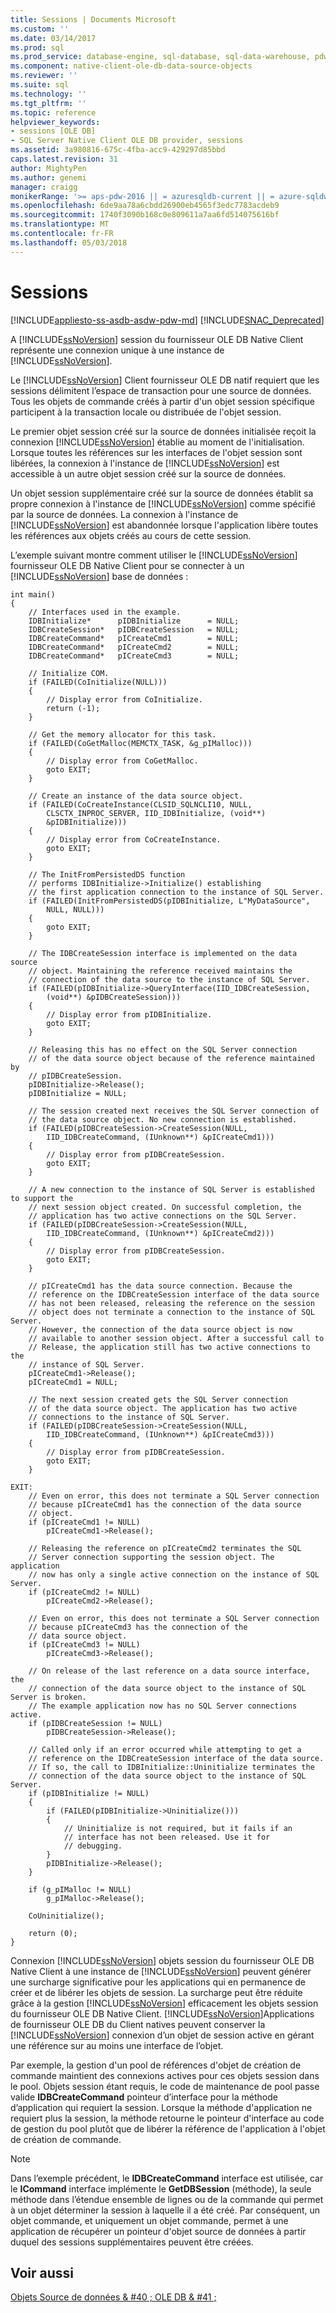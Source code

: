 ```yaml
---
title: Sessions | Documents Microsoft
ms.custom: ''
ms.date: 03/14/2017
ms.prod: sql
ms.prod_service: database-engine, sql-database, sql-data-warehouse, pdw
ms.component: native-client-ole-db-data-source-objects
ms.reviewer: ''
ms.suite: sql
ms.technology: ''
ms.tgt_pltfrm: ''
ms.topic: reference
helpviewer_keywords:
- sessions [OLE DB]
- SQL Server Native Client OLE DB provider, sessions
ms.assetid: 3a980816-675c-4fba-acc9-429297d85bbd
caps.latest.revision: 31
author: MightyPen
ms.author: genemi
manager: craigg
monikerRange: '>= aps-pdw-2016 || = azuresqldb-current || = azure-sqldw-latest || >= sql-server-2016 || = sqlallproducts-allversions'
ms.openlocfilehash: 6de9aa78a6cbdd26900eb4565f3edc7783acdeb9
ms.sourcegitcommit: 1740f3090b168c0e809611a7aa6fd514075616bf
ms.translationtype: MT
ms.contentlocale: fr-FR
ms.lasthandoff: 05/03/2018
---
```

# <a name="sessions"></a>Sessions
[!INCLUDE[appliesto-ss-asdb-asdw-pdw-md](../../includes/appliesto-ss-asdb-asdw-pdw-md.md)]
[!INCLUDE[SNAC_Deprecated](../../includes/snac-deprecated.md)]

  A [!INCLUDE[ssNoVersion](../../includes/ssnoversion-md.md)] session du fournisseur OLE DB Native Client représente une connexion unique à une instance de [!INCLUDE[ssNoVersion](../../includes/ssnoversion-md.md)].  
  
 Le [!INCLUDE[ssNoVersion](../../includes/ssnoversion-md.md)] Client fournisseur OLE DB natif requiert que les sessions délimitent l’espace de transaction pour une source de données. Tous les objets de commande créés à partir d'un objet session spécifique participent à la transaction locale ou distribuée de l'objet session.  
  
 Le premier objet session créé sur la source de données initialisée reçoit la connexion [!INCLUDE[ssNoVersion](../../includes/ssnoversion-md.md)] établie au moment de l'initialisation. Lorsque toutes les références sur les interfaces de l'objet session sont libérées, la connexion à l'instance de [!INCLUDE[ssNoVersion](../../includes/ssnoversion-md.md)] est accessible à un autre objet session créé sur la source de données.  
  
 Un objet session supplémentaire créé sur la source de données établit sa propre connexion à l'instance de [!INCLUDE[ssNoVersion](../../includes/ssnoversion-md.md)] comme spécifié par la source de données. La connexion à l'instance de [!INCLUDE[ssNoVersion](../../includes/ssnoversion-md.md)] est abandonnée lorsque l'application libère toutes les références aux objets créés au cours de cette session.  
  
 L’exemple suivant montre comment utiliser le [!INCLUDE[ssNoVersion](../../includes/ssnoversion-md.md)] fournisseur OLE DB Native Client pour se connecter à un [!INCLUDE[ssNoVersion](../../includes/ssnoversion-md.md)] base de données :  
  
```  
int main()  
{  
    // Interfaces used in the example.  
    IDBInitialize*      pIDBInitialize      = NULL;  
    IDBCreateSession*   pIDBCreateSession   = NULL;  
    IDBCreateCommand*   pICreateCmd1        = NULL;  
    IDBCreateCommand*   pICreateCmd2        = NULL;  
    IDBCreateCommand*   pICreateCmd3        = NULL;  
  
    // Initialize COM.  
    if (FAILED(CoInitialize(NULL)))  
    {  
        // Display error from CoInitialize.  
        return (-1);  
    }  
  
    // Get the memory allocator for this task.  
    if (FAILED(CoGetMalloc(MEMCTX_TASK, &g_pIMalloc)))  
    {  
        // Display error from CoGetMalloc.  
        goto EXIT;  
    }  
  
    // Create an instance of the data source object.  
    if (FAILED(CoCreateInstance(CLSID_SQLNCLI10, NULL,  
        CLSCTX_INPROC_SERVER, IID_IDBInitialize, (void**)  
        &pIDBInitialize)))  
    {  
        // Display error from CoCreateInstance.  
        goto EXIT;  
    }  
  
    // The InitFromPersistedDS function   
    // performs IDBInitialize->Initialize() establishing  
    // the first application connection to the instance of SQL Server.  
    if (FAILED(InitFromPersistedDS(pIDBInitialize, L"MyDataSource",  
        NULL, NULL)))  
    {  
        goto EXIT;  
    }  
  
    // The IDBCreateSession interface is implemented on the data source  
    // object. Maintaining the reference received maintains the   
    // connection of the data source to the instance of SQL Server.  
    if (FAILED(pIDBInitialize->QueryInterface(IID_IDBCreateSession,  
        (void**) &pIDBCreateSession)))  
    {  
        // Display error from pIDBInitialize.  
        goto EXIT;  
    }  
  
    // Releasing this has no effect on the SQL Server connection  
    // of the data source object because of the reference maintained by  
    // pIDBCreateSession.  
    pIDBInitialize->Release();  
    pIDBInitialize = NULL;  
  
    // The session created next receives the SQL Server connection of  
    // the data source object. No new connection is established.  
    if (FAILED(pIDBCreateSession->CreateSession(NULL,  
        IID_IDBCreateCommand, (IUnknown**) &pICreateCmd1)))  
    {  
        // Display error from pIDBCreateSession.  
        goto EXIT;  
    }  
  
    // A new connection to the instance of SQL Server is established to support the  
    // next session object created. On successful completion, the  
    // application has two active connections on the SQL Server.  
    if (FAILED(pIDBCreateSession->CreateSession(NULL,  
        IID_IDBCreateCommand, (IUnknown**) &pICreateCmd2)))  
    {  
        // Display error from pIDBCreateSession.  
        goto EXIT;  
    }  
  
    // pICreateCmd1 has the data source connection. Because the  
    // reference on the IDBCreateSession interface of the data source  
    // has not been released, releasing the reference on the session  
    // object does not terminate a connection to the instance of SQL Server.  
    // However, the connection of the data source object is now   
    // available to another session object. After a successful call to   
    // Release, the application still has two active connections to the   
    // instance of SQL Server.  
    pICreateCmd1->Release();  
    pICreateCmd1 = NULL;  
  
    // The next session created gets the SQL Server connection  
    // of the data source object. The application has two active  
    // connections to the instance of SQL Server.  
    if (FAILED(pIDBCreateSession->CreateSession(NULL,  
        IID_IDBCreateCommand, (IUnknown**) &pICreateCmd3)))  
    {  
        // Display error from pIDBCreateSession.  
        goto EXIT;  
    }  
  
EXIT:  
    // Even on error, this does not terminate a SQL Server connection   
    // because pICreateCmd1 has the connection of the data source   
    // object.  
    if (pICreateCmd1 != NULL)  
        pICreateCmd1->Release();  
  
    // Releasing the reference on pICreateCmd2 terminates the SQL  
    // Server connection supporting the session object. The application  
    // now has only a single active connection on the instance of SQL Server.  
    if (pICreateCmd2 != NULL)  
        pICreateCmd2->Release();  
  
    // Even on error, this does not terminate a SQL Server connection   
    // because pICreateCmd3 has the connection of the   
    // data source object.  
    if (pICreateCmd3 != NULL)  
        pICreateCmd3->Release();  
  
    // On release of the last reference on a data source interface, the  
    // connection of the data source object to the instance of SQL Server is broken.  
    // The example application now has no SQL Server connections active.  
    if (pIDBCreateSession != NULL)  
        pIDBCreateSession->Release();  
  
    // Called only if an error occurred while attempting to get a   
    // reference on the IDBCreateSession interface of the data source.  
    // If so, the call to IDBInitialize::Uninitialize terminates the   
    // connection of the data source object to the instance of SQL Server.  
    if (pIDBInitialize != NULL)  
    {  
        if (FAILED(pIDBInitialize->Uninitialize()))  
        {  
            // Uninitialize is not required, but it fails if an  
            // interface has not been released. Use it for  
            // debugging.  
        }  
        pIDBInitialize->Release();  
    }  
  
    if (g_pIMalloc != NULL)  
        g_pIMalloc->Release();  
  
    CoUninitialize();  
  
    return (0);  
}  
```  
  
 Connexion [!INCLUDE[ssNoVersion](../../includes/ssnoversion-md.md)] objets session du fournisseur OLE DB Native Client à une instance de [!INCLUDE[ssNoVersion](../../includes/ssnoversion-md.md)] peuvent générer une surcharge significative pour les applications qui en permanence de créer et de libérer les objets de session. La surcharge peut être réduite grâce à la gestion [!INCLUDE[ssNoVersion](../../includes/ssnoversion-md.md)] efficacement les objets session du fournisseur OLE DB Native Client. [!INCLUDE[ssNoVersion](../../includes/ssnoversion-md.md)]Applications de fournisseur OLE DB du Client natives peuvent conserver la [!INCLUDE[ssNoVersion](../../includes/ssnoversion-md.md)] connexion d’un objet de session active en gérant une référence sur au moins une interface de l’objet.  
  
 Par exemple, la gestion d'un pool de références d'objet de création de commande maintient des connexions actives pour ces objets session dans le pool. Objets session étant requis, le code de maintenance de pool passe valide **IDBCreateCommand** pointeur d’interface pour la méthode d’application qui requiert la session. Lorsque la méthode d'application ne requiert plus la session, la méthode retourne le pointeur d'interface au code de gestion du pool plutôt que de libérer la référence de l'application à l'objet de création de commande.  
  
> [!NOTE]  
>  Dans l’exemple précédent, le **IDBCreateCommand** interface est utilisée, car le **ICommand** interface implémente le **GetDBSession** (méthode), la seule méthode dans l’étendue ensemble de lignes ou de la commande qui permet à un objet déterminer la session à laquelle il a été créé. Par conséquent, un objet commande, et uniquement un objet commande, permet à une application de récupérer un pointeur d'objet source de données à partir duquel des sessions supplémentaires peuvent être créées.  
  
## <a name="see-also"></a>Voir aussi  
 [Objets Source de données & #40 ; OLE DB & #41 ;](../../relational-databases/native-client-ole-db-data-source-objects/data-source-objects-ole-db.md)  
  
  
